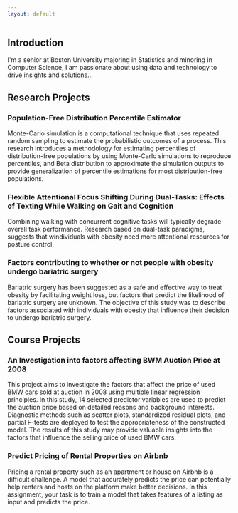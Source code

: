 ```yaml
---
layout: default
---
```


## Introduction
I'm a senior at Boston University majoring in Statistics and minoring in Computer Science, I am passionate about using data and technology to drive insights and solutions...

## Research Projects

### Population-Free Distribution Percentile Estimator
Monte-Carlo simulation is a computational technique that uses repeated random sampling to estimate the probabilistic outcomes of a process. This research introduces a methodology for estimating percentiles of distribution-free populations by using Monte-Carlo simulations to reproduce percentiles, and Beta distribution to approximate the simulation outputs to provide generalization of percentile estimations for most distribution-free populations.

### Flexible Attentional Focus Shifting During Dual-Tasks: Effects of Texting While Walking on Gait and Cognition
Combining walking with concurrent cognitive tasks will typically degrade overall task performance. Research based on dual-task paradigms, suggests that windividuals with obesity need more attentional resources for posture control.

### Factors contributing to whether or not people with obesity undergo bariatric surgery
Bariatric surgery has been suggested as a safe and effective way to treat obesity by facilitating weight loss, but factors that predict the likelihood of bariatric surgery are unknown. The objective of this study was to describe factors associated with individuals with obesity that influence their decision to undergo bariatric surgery.

## Course Projects

### An Investigation into factors affecting BWM Auction Price at 2008
This project aims to investigate the factors that affect the price of used BMW cars sold at auction in 2008 using multiple linear regression principles. In this study, 14 selected predictor variables are used to predict the auction price based on detailed reasons and background interests. Diagnostic methods such as scatter plots, standardized residual plots, and partial F-tests are deployed to test the appropriateness of the constructed model. The results of this study may provide valuable insights into the factors that influence the selling price of used BMW cars.


### Predict Pricing of Rental Properties on Airbnb
Pricing a rental property such as an apartment or house on Airbnb is a difficult challenge. A model that accurately predicts the price can potentially help renters and hosts on the platform make better decisions. In this assignment, your task is to train a model that takes features of a listing as input and predicts the price.
